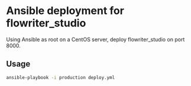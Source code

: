 # Ansible deployment for flowriter_studio

Using Ansible as root on a CentOS server, deploy flowriter_studio on port 8000.

## Usage

```bash
ansible-playbook -i production deploy.yml
```

